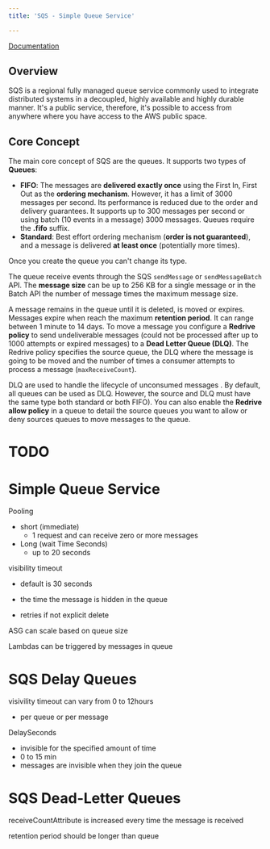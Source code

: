 ```yaml
---
title: 'SQS - Simple Queue Service'

---
```


[Documentation](https://docs.aws.amazon.com/sqs/index.html)

## Overview

SQS is a regional fully managed queue service commonly used to integrate distributed systems in a decoupled, highly available and highly durable manner. It's a public service, therefore, it's possible to access from anywhere where you have access to the AWS public space.

## Core Concept

The main core concept of SQS are the queues. It supports two types of **Queues**:

- **FIFO**: The messages are **delivered exactly once** using the First In, First Out as the **ordering mechanism**. However, it has a limit of 3000 messages per second. Its performance is reduced due to the order and delivery guarantees. It supports up to 300 messages per second or using batch (10 events in a message) 3000 messages. Queues require the **.fifo** suffix.
- **Standard**: Best effort ordering mechanism (**order is not guaranteed**), and a message is delivered **at least once** (potentially more times).

Once you create the queue you can't change its type.

The queue receive events through the SQS `sendMessage` or `sendMessageBatch` API. The **message size** can be up to 256 KB for a single message or in the Batch API the number of message times the maximum message size. 

A message remains in the queue until it is deleted, is moved or expires. Messages expire when reach the maximum **retention period**. It can range between 1 minute to 14 days. To move a message you configure a **Redrive policy** to send undeliverable messages (could not be processed after up to 1000 attempts or expired messages) to a **Dead Letter Queue (DLQ)**. The Redrive policy specifies the source queue, the DLQ where the message is going to be moved and the number of times a consumer attempts to process a message (`maxReceiveCount`).

DLQ are used to handle the lifecycle of unconsumed messages . By default, all queues can be used as DLQ. However, the source and DLQ must have the same type both standard or both FIFO). You can also enable the **Redrive allow policy** in a queue to detail the source queues you want to allow or deny sources queues to move messages to the queue.



# TODO



# Simple Queue Service



Pooling

- short (immediate)
  - 1 request and can receive zero or more messages
- Long (wait Time Seconds)
  - up to 20 seconds

visibility timeout

- default is 30 seconds

- the time the message is hidden in the queue
- retries if not explicit delete



ASG can scale based on queue size

Lambdas can be triggered by messages in queue

# SQS Delay Queues

visivility timeout can vary from 0 to 12hours

- per queue or per message



DelaySeconds

- invisible for the specified amount of time
- 0 to 15 min
- messages are invisible when they join the queue

# SQS Dead-Letter Queues

receiveCountAttribute is increased every time the message is received

retention period should be longer than queue



